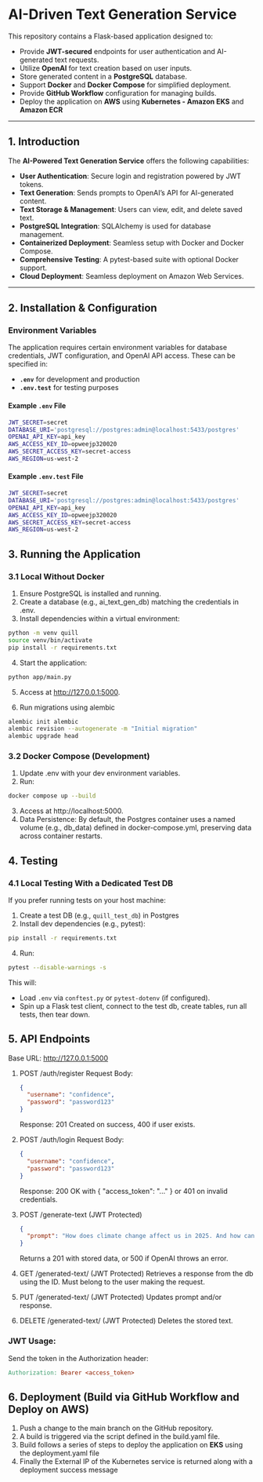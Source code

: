 # AI-Driven Text Generation Service

This repository contains a Flask-based application designed to:

- Provide **JWT-secured** endpoints for user authentication and AI-generated text requests.
- Utilize **OpenAI** for text creation based on user inputs.
- Store generated content in a **PostgreSQL** database.
- Support **Docker** and **Docker Compose** for simplified deployment.
- Provide **GitHub Workflow** configuration for managing builds.
- Deploy the application on **AWS** using **Kubernetes - Amazon EKS** and **Amazon ECR**

---

## 1. Introduction

The **AI-Powered Text Generation Service** offers the following capabilities:

- **User Authentication**: Secure login and registration powered by JWT tokens.
- **Text Generation**: Sends prompts to OpenAI’s API for AI-generated content.
- **Text Storage & Management**: Users can view, edit, and delete saved text.
- **PostgreSQL Integration**: SQLAlchemy is used for database management.
- **Containerized Deployment**: Seamless setup with Docker and Docker Compose.
- **Comprehensive Testing**: A pytest-based suite with optional Docker support.
- **Cloud Deployment**: Seamless deployment on Amazon Web Services.

---

## 2. Installation & Configuration

### Environment Variables

The application requires certain environment variables for database credentials, JWT configuration, and OpenAI API access. These can be specified in:

- **`.env`** for development and production
- **`.env.test`** for testing purposes

#### Example `.env` File

```bash
JWT_SECRET=secret
DATABASE_URI='postgresql://postgres:admin@localhost:5433/postgres'
OPENAI_API_KEY=api_key
AWS_ACCESS_KEY_ID=opweejp320020
AWS_SECRET_ACCESS_KEY=secret-access
AWS_REGION=us-west-2
```

#### Example `.env.test` File

```bash
JWT_SECRET=secret
DATABASE_URI='postgresql://postgres:admin@localhost:5433/postgres'
OPENAI_API_KEY=api_key
AWS_ACCESS_KEY_ID=opweejp320020
AWS_SECRET_ACCESS_KEY=secret-access
AWS_REGION=us-west-2
```

## 3. Running the Application

### 3.1 Local Without Docker

1. Ensure PostgreSQL is installed and running.
2. Create a database (e.g., ai_text_gen_db) matching the credentials in .env.
3. Install dependencies within a virtual environment:

```bash
python -m venv quill
source venv/bin/activate
pip install -r requirements.txt
```

4. Start the application:

```bash
python app/main.py
```

5. Access at http://127.0.0.1:5000.

6. Run migrations using alembic
```bash
alembic init alembic
alembic revision --autogenerate -m "Initial migration"
alembic upgrade head
```

### 3.2 Docker Compose (Development)

1. Update .env with your dev environment variables.
2. Run:

```bash
docker compose up --build
```

3. Access at http://localhost:5000.
4. Data Persistence: By default, the Postgres container uses a named volume (e.g., db_data) defined in docker-compose.yml, preserving data across container restarts.

## 4. Testing

### 4.1 Local Testing With a Dedicated Test DB

If you prefer running tests on your host machine:

1. Create a test DB (e.g., `quill_test_db`) in Postgres
2. Install dev dependencies (e.g., pytest):

```bash
pip install -r requirements.txt
```

4. Run:

```bash
pytest --disable-warnings -s
```

This will:

- Load `.env` via `conftest.py` or `pytest-dotenv` (if configured).
- Spin up a Flask test client, connect to the test db, create tables, run all tests, then tear down.


## 5. API Endpoints

Base URL: http://127.0.0.1:5000

1. POST /auth/register
   Request Body:

   ```json
   {
     "username": "confidence",
     "password": "password123"
   }
   ```

   Response: 201 Created on success, 400 if user exists.

2. POST /auth/login
   Request Body:

   ```json
   {
     "username": "confidence",
     "password": "password123"
   }
   ```

   Response: 200 OK with { "access_token": "..." } or 401 on invalid credentials.

3. POST /generate-text (JWT Protected)

   ```json
   {
     "prompt": "How does climate change affect us in 2025. And how can we manage it."
   }
   ```

   Returns a 201 with stored data, or 500 if OpenAI throws an error.

4. GET /generated-text/<id> (JWT Protected)
   Retrieves a response from the db using the ID. Must belong to the user making the request.

5. PUT /generated-text/<id> (JWT Protected)
   Updates prompt and/or response.

6. DELETE /generated-text/<id> (JWT Protected)
   Deletes the stored text.

### JWT Usage:

Send the token in the Authorization header:

```makefile
Authorization: Bearer <access_token>
```

## 6. Deployment (Build via GitHub Workflow and Deploy on AWS)

1. Push a change to the main branch on the GitHub repository.
2. A build is triggered via the script defined in the build.yaml file.
3. Build follows a series of steps to deploy the application on **EKS** using the deployment.yaml file
4. Finally the External IP of the Kubernetes service is returned along with a deployment success message
